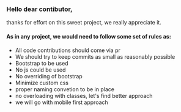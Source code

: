 ### Hello dear contibutor,

thanks for effort on this sweet project, we really appreciate it.

#### As in any project, we would need to follow some set of rules as:

- All code contributions should come via pr
- We should try to keep commits as small as reasonably possible
- Bootstrap to be used
- No js could be used
- No overriding of bootstrap
- Minimize custom css
- proper naming convetion to be in place
- no overloading with classes, let's find better approach
- we will go with mobile first approach
